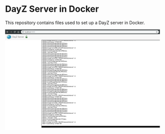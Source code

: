 # DayZ Server in Docker

This repository contains files used to set up a DayZ server in Docker.

![Screenshot 1](docker/docs/screenshot_1.png)